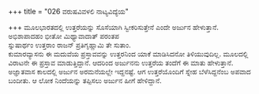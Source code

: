 +++
title = "026 ವರುಷವಿವಳಲಿ ನಾಟ್ಯವಿದ್ಯೆಯ"

+++
ಮೂಲಭಾರತದಲ್ಲಿ ಉತ್ತರೆಯನ್ನು ಸೊಸೆಯಾಗಿ ಸ್ವೀಕರಿಸುತ್ತೇನೆ ಎಂದೇ ಅರ್ಜುನ ಹೇಳುತ್ತಾನೆ.  
ಅಭಿಶಾಪಾದಹಂ ಭೀತೋ ಮಿಥ್ಯಾವಾದಾತ್ ಪರಂತಪ  
ಸ್ನುಷಾರ್ಥಂ ಉತ್ತರಾಂ ರಾಜನ್ ಪ್ರತಿಗೃಹ್ಣಾಮಿ ತೇ ಸುತಾಂ.  
ಕುಮಾರವ್ಯಾಸನು ಈ ಮದುವೆಯ ಪ್ರಸ್ತಾವವನ್ನು ಉತ್ತರನಿಂದ ಯಾಕೆ ಮಾಡಿಸಿದನೋ ತಿಳಿಯುವುದಿಲ್ಲ. ಮೂಲದಲ್ಲಿ ವಿರಾಟನೇ ಈ ಪ್ರಸ್ತಾವ ಮಾಡುತ್ತಿದ್ದಾನೆ. ಆದರಿಂದ ಅರ್ಜುನನು ಉತ್ತರೆಯ ತಂದೆಗೆ ಈ ಮಾತು ಹೇಳುತ್ತಾನೆ.  
ಅಜ್ಞಾತವಾಸ ಕಾಲದಲ್ಲಿ ಅರ್ಜುನ ಅರಮನೆಯಲ್ಲೇ ಇದ್ದನಷ್ಟೆ. ಆಗ ಉತ್ತರೆಯೊಂದಿಗೆ ಸ್ನೇಹ ಬೆಳೆಸಿದ್ದನೆಂಬ ಅಪವಾದ ಬಂದೀತು. ಆ ಲೋಕ ನಿಂದೆಯನ್ನು ತಪ್ಪಿಸಲು ಅರ್ಜುನ ಹೀಗೆ ಹೇಳಿದ್ದಾನೆ.